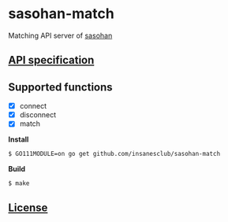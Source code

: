 # sasohan-match

Matching API server of [sasohan](https://github.com/insanesclub/sasohan)

## [API specification](https://github.com/insanesclub/sasohan/wiki/match)

## Supported functions

- [x] connect
- [x] disconnect
- [x] match

**Install**

```bash
$ GO111MODULE=on go get github.com/insanesclub/sasohan-match
```

**Build**

```bash
$ make
```

## [License](https://github.com/insanesclub/sasohan-match/blob/master/LICENSE)